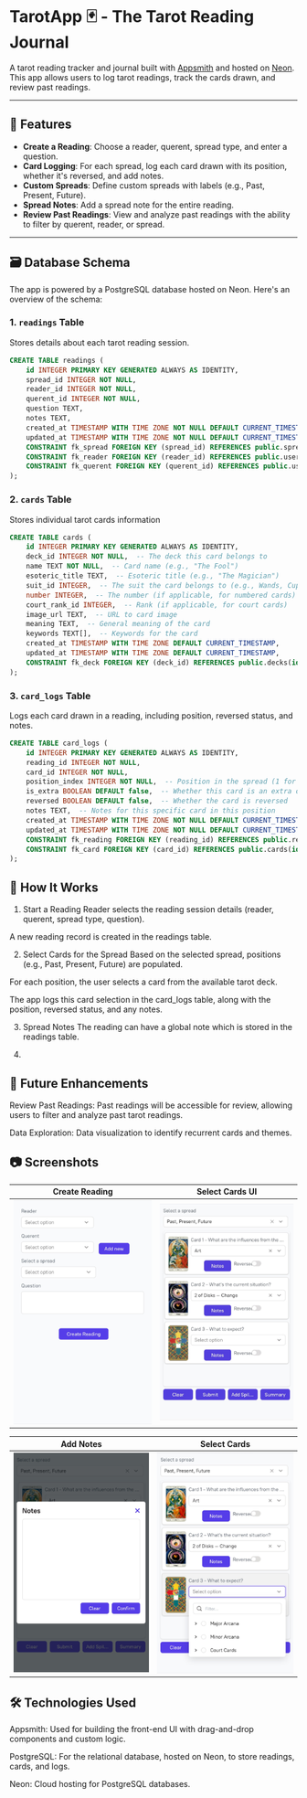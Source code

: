 # TarotApp 🃏 - The Tarot Reading Journal

A tarot reading tracker and journal built with [Appsmith](https://www.appsmith.com/) and hosted on [Neon](https://neon.tech/).  
This app allows users to log tarot readings, track the cards drawn, and review past readings.

---

## 📌 Features

- **Create a Reading**: Choose a reader, querent, spread type, and enter a question.
- **Card Logging**: For each spread, log each card drawn with its position, whether it's reversed, and add notes.
- **Custom Spreads**: Define custom spreads with labels (e.g., Past, Present, Future).
- **Spread Notes**: Add a spread note for the entire reading.
- **Review Past Readings**: View and analyze past readings with the ability to filter by querent, reader, or spread.

---

## 🗃️ Database Schema

The app is powered by a PostgreSQL database hosted on Neon. Here's an overview of the schema:

### 1. `readings` Table
Stores details about each tarot reading session.

```sql
CREATE TABLE readings (
    id INTEGER PRIMARY KEY GENERATED ALWAYS AS IDENTITY,
    spread_id INTEGER NOT NULL,
    reader_id INTEGER NOT NULL,
    querent_id INTEGER NOT NULL,
    question TEXT,
    notes TEXT,
    created_at TIMESTAMP WITH TIME ZONE NOT NULL DEFAULT CURRENT_TIMESTAMP,
    updated_at TIMESTAMP WITH TIME ZONE NOT NULL DEFAULT CURRENT_TIMESTAMP,
    CONSTRAINT fk_spread FOREIGN KEY (spread_id) REFERENCES public.spreads(id) ON DELETE SET NULL,
    CONSTRAINT fk_reader FOREIGN KEY (reader_id) REFERENCES public.users(id),
    CONSTRAINT fk_querent FOREIGN KEY (querent_id) REFERENCES public.users(id)
);
```

### 2. `cards` Table
Stores individual tarot cards information
```sql
CREATE TABLE cards (
    id INTEGER PRIMARY KEY GENERATED ALWAYS AS IDENTITY,
    deck_id INTEGER NOT NULL,  -- The deck this card belongs to
    name TEXT NOT NULL,  -- Card name (e.g., "The Fool")
    esoteric_title TEXT,  -- Esoteric title (e.g., "The Magician")
    suit_id INTEGER,  -- The suit the card belongs to (e.g., Wands, Cups)
    number INTEGER,  -- The number (if applicable, for numbered cards)
    court_rank_id INTEGER,  -- Rank (if applicable, for court cards)
    image_url TEXT,  -- URL to card image
    meaning TEXT,  -- General meaning of the card
    keywords TEXT[],  -- Keywords for the card
    created_at TIMESTAMP WITH TIME ZONE DEFAULT CURRENT_TIMESTAMP,
    updated_at TIMESTAMP WITH TIME ZONE DEFAULT CURRENT_TIMESTAMP,
    CONSTRAINT fk_deck FOREIGN KEY (deck_id) REFERENCES public.decks(id) ON DELETE CASCADE
);
```

### 3. `card_logs` Table
Logs each card drawn in a reading, including position, reversed status, and notes.
```sql
CREATE TABLE card_logs (
    id INTEGER PRIMARY KEY GENERATED ALWAYS AS IDENTITY,
    reading_id INTEGER NOT NULL,
    card_id INTEGER NOT NULL,
    position_index INTEGER NOT NULL,  -- Position in the spread (1 for Past, 2 for Present, etc.)
    is_extra BOOLEAN DEFAULT false,  -- Whether this card is an extra one
    reversed BOOLEAN DEFAULT false,  -- Whether the card is reversed
    notes TEXT,  -- Notes for this specific card in this position
    created_at TIMESTAMP WITH TIME ZONE NOT NULL DEFAULT CURRENT_TIMESTAMP,
    updated_at TIMESTAMP WITH TIME ZONE NOT NULL DEFAULT CURRENT_TIMESTAMP,
    CONSTRAINT fk_reading FOREIGN KEY (reading_id) REFERENCES public.readings(id) ON DELETE CASCADE,
    CONSTRAINT fk_card FOREIGN KEY (card_id) REFERENCES public.cards(id) ON DELETE CASCADE
);
```

## 🔧 How It Works
1. Start a Reading
Reader selects the reading session details (reader, querent, spread type, question).

A new reading record is created in the readings table.

2. Select Cards for the Spread
Based on the selected spread, positions (e.g., Past, Present, Future) are populated.

For each position, the user selects a card from the available tarot deck.

The app logs this card selection in the card_logs table, along with the position, reversed status, and any notes.

3. Spread Notes
The reading can have a global note which is stored in the readings table.

4. 

## 🚀 Future Enhancements
Review Past Readings: Past readings will be accessible for review, allowing users to filter and analyze past tarot readings.

Data Exploration: Data visualization to identify recurrent cards and themes.

## 📷 Screenshots
| Create Reading | Select Cards UI |
|-----------|-----------|
| ![Home](screenshots/sc-001.jpg) | ![Routine/Exercise](screenshots/sc-002.jpg) |

| Add Notes | Select Cards |
|-----------|-----------|
| ![Log](screenshots/sc-003.jpg) | ![History](screenshots/sc-004.jpg) |


## 🛠️ Technologies Used
Appsmith: Used for building the front-end UI with drag-and-drop components and custom logic.

PostgreSQL: For the relational database, hosted on Neon, to store readings, cards, and logs.

Neon: Cloud hosting for PostgreSQL databases.

